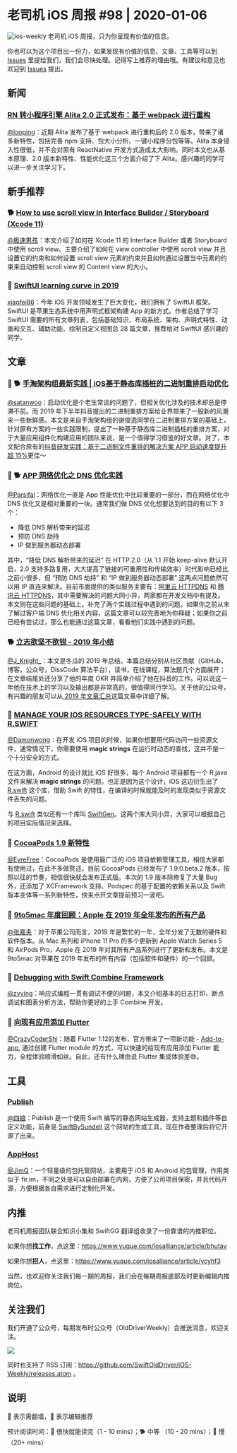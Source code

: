 # 老司机 iOS 周报 #98 | 2020-01-06

![ios-weekly](https://github.com/SwiftOldDriver/iOS-Weekly/blob/master/assets/ios-weekly.png?raw=true)
老司机 iOS 周报，只为你呈现有价值的信息。

你也可以为这个项目出一份力，如果发现有价值的信息、文章、工具等可以到 [Issues](https://github.com/SwiftOldDriver/iOS-Weekly/issues) 里提给我们，我们会尽快处理。记得写上推荐的理由哦。有建议和意见也欢迎到 [Issues](https://github.com/SwiftOldDriver/iOS-Weekly/issues) 提出。

## 新闻

### [RN 转小程序引擎 Alita 2.0 正式发布：基于 webpack 进行重构](https://mp.weixin.qq.com/s/ndr0rGmy456wUEaoOBR0_g)

[@looping](https://github.com/looping)：近期 Alita 发布了基于 webpack 进行重构后的 2.0 版本，带来了诸多新特性，包括完善 npm 支持、包大小分析、一键小程序分包等等。Alita 本身侵入性很低，并不会对原有 ReactNative 开发方式造成太大影响。同时本文也从基本原理、2.0 版本新特性、性能优化这三个方面介绍了下 Alita。感兴趣的同学可以进一步关注学习下。

## 新手推荐

### 🐕 [How to use scroll view in Interface Builder / Storyboard (Xcode 11)](https://fluffy.es/scrollview-storyboard-xcode-11/)

[@极速男孩](https://github.com/ztlyyznf001)：本文介绍了如何在 Xcode 11 的 Interface Builder 或者 Storyboard 中使用 scroll view。主要介绍了如何在 view controller 中使用 scroll view 并且设置它的约束和如何设置 scroll view 元素的约束并且如何通过设置当中元素的约束来自动控制 scroll view 的 Content view 的大小。

### 🐢 [SwiftUI learning curve in 2019](https://swiftwithmajid.com/2019/12/31/swiftui-learning-curve-in-2019/)

[xiaofei86](https://weibo.com/xuyafei86)：今年 iOS 开发领域发生了巨大变化，我们拥有了 SwiftUI 框架。SwiftUI 是苹果生态系统中用声明式框架构建 App 的新方式。作者总结了学习 SwiftUI 需要的所有文章列表，包括基础知识、布局系统、架构、声明式特性、动画和交互、辅助功能、绘制自定义视图总 28 篇文章，推荐给对 SwiftUI 感兴趣的同学。

## 文章

### 🌟 🐕 [手淘架构组最新实践 | iOS基于静态库插桩的⼆进制重排启动优化](https://mp.weixin.qq.com/s/YDO0ALPQWujuLvuRWdX7dQ)

[@satanwoo](https://satanwoo.github.io)：启动优化是个老生常谈的问题了，但相关优化涉及的技术却总是停滞不前。而 2019 年下半年抖音提出的二进制重排方案给业界带来了一股新的风潮来一些新鲜感。本文是来自手淘架构组的谢俊逸同学在二进制重排方案的基础上，针对原有方案的一些实践限制，提出了一种基于静态库二进制插桩的重排方案，对于大量应用组件化构建应用的团队来说，是一个值得学习借鉴的好文章。对了，本文配合原有的[抖音研发实践：基于二进制文件重排的解决方案 APP 启动速度提升超 15%](https://mp.weixin.qq.com/s?__biz=MzI1MzYzMjE0MQ==&mid=2247485101&idx=1&sn=abbbb6da1aba37a04047fc210363bcc9&scene=21#wechat_redirect)更佳～

### 🌟 🐕 [APP 网络优化之 DNS 优化实践](https://juejin.im/post/5e0d580b5188253a5c7d12fc)

[@Parsifal](https://github.com/ParsifalC)：网络优化一直是 App 性能优化中比较重要的一部分，而在网络优化中 DNS 优化又是相对重要的一块。通常我们做 DNS 优化想要达到的目的有以下 3 个：

- 降低 DNS 解析带来的延迟
- 预防 DNS 劫持
- IP 做到服务器动态部署

其中，“降低 DNS 解析带来的延迟” 在 HTTP 2.0（从 1.1 开始 keep-alive 默认开启，2.0 支持多路复用，大大提高了链接的可重用性和传输效率）时代影响已经比之前小很多，但 “预防 DNS 劫持” 和 “IP 做到服务器动态部署” 这两点问题依然可以用 IP 直连来解决。目前市面提供的类似服务主要有：[阿里云 HTTPDNS](https://help.aliyun.com/product/30100.html?spm=a2c4g.11186623.6.540.152a7797Bj2wEU) 和 [腾讯云 HTTPDNS](https://cloud.tencent.com/product/hd)，其中需要解决的问题大同小异，两家都在开发文档中有提及。本文则在这些问题的基础上，补充了两个实践过程中遇到的问题。如果你之前从未了解过客户端 DNS 优化相关内容，这篇文章可以较完善地为你释疑；如果你之前已经有尝试过，那么也能通过这篇文章，看看他们实践中遇到的问题。

### 🐕 [立志欲坚不欲锐 - 2019 年小结](https://mp.weixin.qq.com/s/1OeqJ-JSLtIRWqP8wOZRjg)

[@J_Knight_](https://weibo.com/1929625262/profile?rightmod=1&wvr=6&mod=personinfo&is_all=1)：本文是冬瓜的 2019 年总结。本篇总结分别从社区贡献（GitHub，博客，公众号，DissCode 算法平台），读书，在线课程，算法题几个方面展开；在文章结尾处还分享了他的年度 OKR 并简单介绍了他在抖音的工作。可以说这一年他在技术上的学习以及输出都是非常高的，很值得同行学习。关于他的公众号，有兴趣的朋友可以从[ 2019 年文章汇总](https://mp.weixin.qq.com/s/v-yB2_ArfeQAhveHXfiIYA)这篇文章中详细了解。

### 🐎 [MANAGE YOUR IOS RESOURCES TYPE-SAFELY WITH R.SWIFT](https://andreaslydemann.com/manage-your-ios-resources-type-safely-with-r-swift/)

[@Damonwong](https://github.com/Damonvvong)：在开发 iOS 项目的时候，如果你想要用代码访问一些资源文件，通常情况下，你需要使用 **magic strings** 在运行时动态的查找，这并不是一个十分安全的方式。

在这方面，Android 的设计就比 iOS 好很多，每个 Android 项目都有一个 R.java 文件来解决 **magic strings** 的问题。也正是因为这个设计，iOS 这边衍生出了 [R.swift](https://github.com/mac-cain13/R.swift) 这个库，借助 Swift 的特性，在编译的时候就能及时的发现类似于资源文件丢失的问题。

与 [R.swift](https://github.com/mac-cain13/R.swift) 类似还有一个库叫 [SwiftGen](https://github.com/SwiftGen/SwiftGen)。这两个库大同小异，大家可以根据自己的项目实际情况来选择。

### 🐎 [CocoaPods 1.9 新特性](https://mp.weixin.qq.com/s/QJfLha9GmubfHjhnzQm9Fg)

[@EyreFree](https://github.com/EyreFree)：CocoaPods 是使用最广泛的 iOS 项目依赖管理工具，相信大家都有使用过，在此不多做赘述。目前 CocoaPods 已经发布了 1.9.0.beta.2 版本，按照以往的节奏，相信很快就会发布正式版。本次的 1.9 版本除修复了大量 Bug 外，还添加了 XCFramework 支持、Podspec 的基于配置的依赖关系以及 Swift 版本变体等一系列新特性，快来点开文章提前预习一波吧。

### 🐎 [9to5mac 年度回顾：Apple 在 2019 年全年发布的所有产品](https://mp.weixin.qq.com/s/ShqUgoMpfoS9BFwBeDO2VQ)

[@张嘉夫](https://github.com/josephchang10)：对于苹果公司而言，2019 年是繁忙的一年，全年分发了无数的硬件和软件版本。从 Mac 系列和 iPhone 11 Pro 的多个更新到 Apple Watch Series 5 和 AirPods Pro，Apple 在 2019 年对其所有产品系列进行了更新和发布。本文是 9to5mac 对苹果在 2019 年发布的所有内容（包括软件和硬件）的一个回顾。

### 🐎 [Debugging with Swift Combine Framework](https://www.vadimbulavin.com/debugging-with-combine-swift-framework/)

[@zvving](https://github.com/zvving)：响应式编程一贯有调试不便的问题，本文介绍基本的日志打印、断点调试和图表分析方法，帮助你更好的上手 Combine 开发。

### 🐎 [向现有应用添加 Flutter](https://mp.weixin.qq.com/s/DckZviEm6P1cNC1oZBvXKw)

[@CrazyCoderShi](https://github.com/CrazyCoderShi)：随着 Flutter 1.12的发布，官方带来了一项新功能 - [Add-to-app](https://flutter.dev/docs/development/add-to-app), 通过创建 Flutter module 的方式，可以快速的给现有应用添加 Flutter 能力，全程体验顺滑如丝。自此，还有什么理由说 Flutter 集成体验差😄。

## 工具

### [Publish](https://github.com/johnsundell/publish)

[@四娘](https://kemchenj.github.io)：Publish 是一个使用 Swift 编写的静态网站生成器，支持主题和插件等自定义功能，前身是 [SwiftBySundell](https://swiftbysundell.com) 这个网站的生成工具，现在作者整理后将它开源了出来。

### [AppHost](https://github.com/pluosi/app-host)

[@JimQ](https://github.com/waz0820)：一个轻量级的包托管网站，主要用于 iOS 和 Android 的包管理，作用类似于 fir.im，不同之处是可以自由部署在内网，方便了公司项目保密，并且代码开源，方便根据各自需求进行定制化开发。

## 内推

老司机周报团队联合知识小集和 SwiftGG 翻译组收录了一份靠谱的内推职位。

如果你想**找工作**，点这里：https://www.yuque.com/iosalliance/article/bhutav

如果你想**招人**，点这里：https://www.yuque.com/iosalliance/article/ycyhf3

当然，也欢迎你关注我们每一期的周报，我们会在每期周报底部及时更新编辑内推岗位。

## 关注我们

我们开通了公众号，每期发布时公众号（OldDriverWeekly）会推送消息，欢迎关注。

![](https://github.com/SwiftOldDriver/iOS-Weekly/blob/master/assets/qrcode_for_wechat.jpg?raw=true)

同时也支持了 RSS 订阅：https://github.com/SwiftOldDriver/iOS-Weekly/releases.atom 。

## 说明

🚧 表示需翻墙，🌟 表示编辑推荐

预计阅读时间：🐎 很快就能读完（1 - 10 mins）；🐕 中等 （10 - 20 mins）；🐢 慢（20+ mins）

